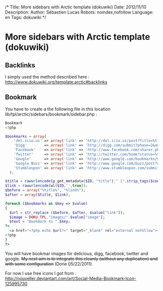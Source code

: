 /*
Title: More sidebars with Arctic template (dokuwiki)
Date: 2012/11/10
Description: 
Author: Sébastien Lucas
Robots: noindex,nofollow
Language: en
Tags: dokuwiki
*/
# More sidebars with Arctic template (dokuwiki)

## Backlinks
I simply used the method described here : http://www.dokuwiki.org/template:arctic#backlinks

## Bookmark

You have to create a the following file in this location lib/tpl/arctic/sidebars/bookmark/sidebar.php :

```php
Bookmark
<?php

$bookmarks = array(
    'del.icio.us' => array('link' => 'http://del.icio.us/post?title=%title%&amp;url=%link%', 'image' => 'delicious.png'),
    'Digg'        => array('link' => 'http://digg.com/submit?phase=2&amp;title=%title%&amp;url=%link%', 'image' => 'digg.png'),
    'Facebook'    => array('link' => 'http://www.facebook.com/sharer.php?u=%link%&amp;t=%title%', 'image' => 'facebook.png'),
    'Twitter'     => array('link' => 'http://twitter.com/home?status=%title%:%link%', 'image' => 'twitter.png'),
    'Google'      => array('link' => 'http://www.google.com/bookmarks/mark?op=add&amp;title=%title%&amp;bkmk=%link%', 'image' => 'google.png'),
    'Google Buzz' => array('link' => 'http://www.google.com/buzz/post?url=%link%&amp;message=%title%', 'image' => 'buzz.png'),
    'Stumbleupon' => array('link' => 'http://www.stumbleupon.com/submit?url=%link%&amp;title=%title%', 'image' => 'stumble.png')
  );

$title = rawurlencode(p_get_metadata($ID, "title")." [".strip_tags($conf['title'])."]");
$link = rawurlencode(wl($ID,'',true));
$before = array("%title%", "%link%");
$after = array($title, $link);

foreach ($bookmarks as $key => $value)
{
  $url = str_replace ($before, $after, $value["link"]);
  $image = DOKU_TPL."images/".$value["image"];
  $text = "Bookmark to ".$key;
?>
  <a href="<?php echo $url?>" target="_blank" rel="external nofollow"><img src="<?php echo $image?>" width="16" height="16" alt="<?php echo $text?>" title="<?php echo $text?>" /></a>
<?php
}
?>
```

You will have bookmar images for delicious, digg, facebook, twitter and google. ~~My next aim is to integrate this cleanly (without any duplication) and with some configuration~~ (Done 05/22/2011).

For now I use free icons I got from : http://nouveller.deviantart.com/art/Social-Media-Bookmark-Icon-125995730

